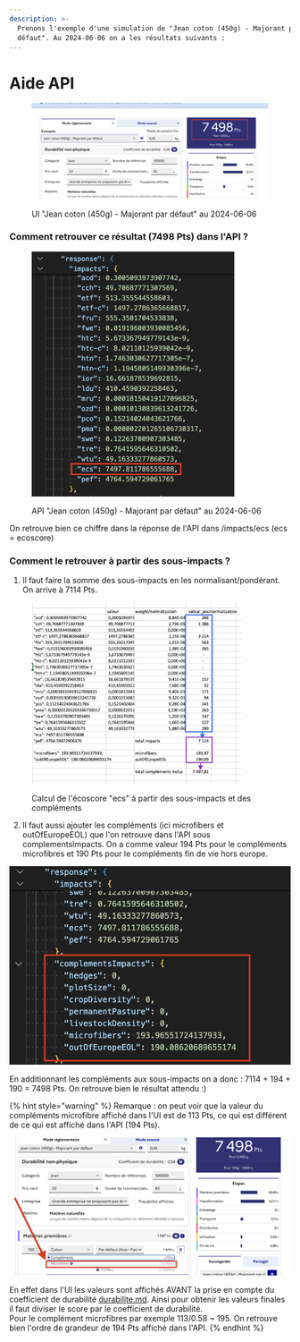 ```yaml
---
description: >-
  Prenons l'exemple d'une simulation de "Jean coton (450g) - Majorant par
  défaut". Au 2024-06-06 on a les résultats suivants :
---
```


# Aide API



<figure><img src="../.gitbook/assets/image (100).png" alt=""><figcaption><p>UI "Jean coton (450g) - Majorant par défaut" au 2024-06-06</p></figcaption></figure>



### Comment retrouver ce résultat (7498 Pts) dans l'API ?

<figure><img src="../.gitbook/assets/image (102).png" alt="" width="363"><figcaption><p>API "Jean coton (450g) - Majorant par défaut" au 2024-06-06</p></figcaption></figure>

On retrouve bien ce chiffre dans la réponse de l'API dans /impacts/ecs (ecs = ecoscore)

### Comment le retrouver à partir des sous-impacts ?

1. Il faut faire la somme des sous-impacts en les normalisant/pondérant. On arrive à 7114 Pts.

<figure><img src="../.gitbook/assets/image (103).png" alt="" width="375"><figcaption><p>Calcul de l'écoscore "ecs" à partir des sous-impacts et des compléments</p></figcaption></figure>

2. Il faut aussi ajouter les compléments (ici microfibers et outOfEuropeEOL) que l'on retrouve dans l'API sous complementsImpacts. On a comme valeur 194 Pts pour le compléments microfibres et 190 Pts pour le compléments fin de vie hors europe.

![](<../.gitbook/assets/image (104).png>)

En additionnant les compléments aux sous-impacts on a donc : 7114 + 194 + 190 = 7498 Pts. On retrouve bien le résultat attendu :)

{% hint style="warning" %}
Remarque : on peut voir que la valeur du compléments microfibre affiché dans l'UI est de 113 Pts, ce qui est différent de ce qui est affiché dans l'API (194 Pts).

<img src="../.gitbook/assets/image (99).png" alt="" data-size="original">



En effet dans l'UI les valeurs sont affichés AVANT la prise en compte du coefficient de durabilité [durabilite.md](durabilite.md "mention"). Ainsi pour obtenir les valeurs finales il faut diviser le score par le coefficient de durabilité. \
Pour le complément microfibres par exemple 113/0.58 \~ 195. On retrouve bien l'ordre de grandeur de 194 Pts affiché dans l'API.
{% endhint %}
